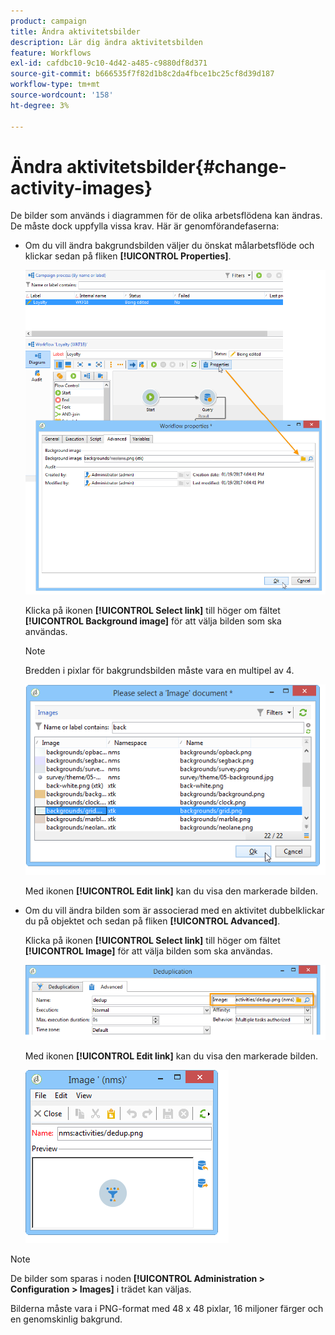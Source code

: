 ```yaml
---
product: campaign
title: Ändra aktivitetsbilder
description: Lär dig ändra aktivitetsbilden
feature: Workflows
exl-id: cafdbc10-9c10-4d42-a485-c9880df8d371
source-git-commit: b666535f7f82d1b8c2da4fbce1bc25cf8d39d187
workflow-type: tm+mt
source-wordcount: '158'
ht-degree: 3%

---
```


# Ändra aktivitetsbilder{#change-activity-images}



De bilder som används i diagrammen för de olika arbetsflödena kan ändras. De måste dock uppfylla vissa krav. Här är genomförandefaserna:

* Om du vill ändra bakgrundsbilden väljer du önskat målarbetsflöde och klickar sedan på fliken **[!UICONTROL Properties]**.

  ![](assets/s_user_segmentation_properties_tab.png)

  Klicka på ikonen **[!UICONTROL Select link]** till höger om fältet **[!UICONTROL Background image]** för att välja bilden som ska användas.

  >[!NOTE]
  >
  >Bredden i pixlar för bakgrundsbilden måste vara en multipel av 4.

  ![](assets/s_user_segmentation_background_select.png)

  Med ikonen **[!UICONTROL Edit link]** kan du visa den markerade bilden.

* Om du vill ändra bilden som är associerad med en aktivitet dubbelklickar du på objektet och sedan på fliken **[!UICONTROL Advanced]**.

  Klicka på ikonen **[!UICONTROL Select link]** till höger om fältet **[!UICONTROL Image]** för att välja bilden som ska användas.

  ![](assets/s_user_segmentation_activity_image.png)

  Med ikonen **[!UICONTROL Edit link]** kan du visa den markerade bilden.

  ![](assets/s_user_segmentation_activity_image_select.png)

>[!NOTE]
>
>De bilder som sparas i noden **[!UICONTROL Administration > Configuration > Images]** i trädet kan väljas.
>  
>Bilderna måste vara i PNG-format med 48 x 48 pixlar, 16 miljoner färger och en genomskinlig bakgrund.
